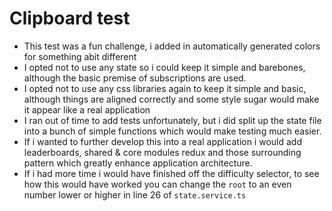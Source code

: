 # Clipboard test


- This test was a fun challenge, i added in automatically generated colors for something abit different
- I opted not to use any state so i could keep it simple and barebones, although the basic premise of subscriptions are used.
- I opted not to use any css libraries again to keep it simple and basic, although things are aligned correctly and some style sugar would make it appear like a real application
- I ran out of time to add tests unfortunately, but i did split up the state file into a bunch of simple functions which would make testing much easier.
- If i wanted to further develop this into a real application i would add leaderboards, shared & core modules redux and those surrounding pattern which greatly enhance application architecture.
- If i had more time i would have finished off the difficulty selector, to see how this would have worked you can change the `root` to an even number lower or higher in line 26 of `state.service.ts`
